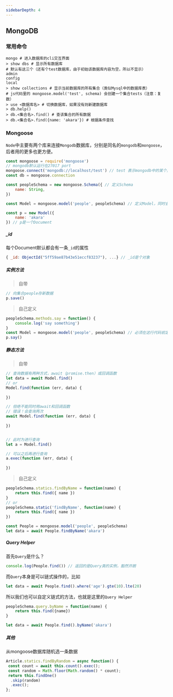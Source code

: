 ```yaml
---
sidebarDepth: 4
---
```


## MongoDB

### 常用命令

``` shell
mongo # 进入数据库的cli交互界面
> show dbs # 显示所有数据库
# 默认有这三个（还有个test数据库，由于初始该数据库内容为空，所以不显示）
admin 
config
local
> show collections # 显示当前数据库的所有集合（类似Mysql中的数据库表）
# js代码里的 mongoose.model('test', schema) 会创建一个集合tests（注意：复数）
> use <数据库名> # 切换数据库，如果没有则新建数据库
> db.help() 
> db.<集合名>.find() # 查该集合的所有数据
> db.<集合名>.find({name: 'akara'}) # 根据条件查找
```

### Mongoose

`Node`中主要有两个库来连接`Mongodb`数据库，分别是同名的`mongodb`和`mongoose`，后者用的更多也更方便。

``` js
const mongoose = require('mongoose')
// mongodb默认运行在27017 port
mongoose.connect('mongodb://localhost/test') // test 表示mongodb中的某个具体数据库
const db = mongoose.connection

const peopleSchema = new mongoose.Schema({ // 定义Schema
    name: String,
})

const Model = mongoose.model('people', peopleSchema) // 定义Model，同时会在数据库创建一个集合peoples来存放Documents

const p = new Model({
    name: 'akara'
}) // p是一个Document
```

##### _id

每个Document默认都会有一条`_id`的属性

``` js
{ _id: ObjectId("5ff59ae87b43e51eccf83237"), ...} // _id是个对象
```



##### 实例方法

> 自带

``` js
// 向集合people存新数据
p.save()
```

> 自己定义

``` js
peopleSchema.methods.say = function() {
    console.log('say something')
}
const Model = mongoose.model('people', peopleSchema) // 必须在这行代码前定义实例原型的方法
p.say()
```

##### 静态方法

> 自带

``` js
// 查询数据有两种方式，await（promise.then）或回调函数
let data = await Model.find() 
// or 
Model.find(function (err, data) {
    
})

// 但绝不能同时用await和回调函数
// 错误！会查询两次
await Model.find(function (err, data) {
    
})


// 此时为进行查询
let a = Model.find()

// 可以之后再进行查询
a.exec(function (err, data) {
    
})
```

>  自己定义

``` js
peopleSchema.statics.findByName = function(name) {
    return this.find({ name })
}
// or
peopleSchema.static('findByName', function(name) {
    return this.find({ name })
})

const People = mongoose.model('people', peopleSchema)
let data = await People.findByName('akara')
```

##### Query Helper

首先`Query`是什么？

``` js
console.log(People.find()) // 返回的是Query类的实例，豁然开朗
```

而`Query`本身是可以链式操作的，比如

``` js
let data = await People.find().where('age').gte(10).lte(20)
```

所以我们也可以自定义链式的方法，也就是这里的`Query Helper`

``` js
peopleSchema.query.byName = function(name) {
    return this.find({name})
}

let data = await People.find().byName('akara')
```

##### 其他

从mongoose数据库随机选一条数据

``` js
Article.statics.findByRandom = async function() {
 const count = await this.count().exec();
 const random = Math.floor(Math.random() * count);
 return this.findOne()
  .skip(random)
  .exec();
};
```